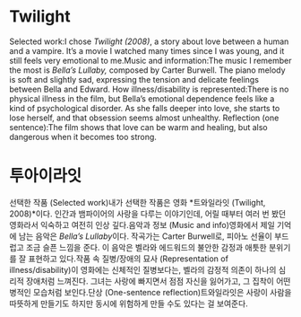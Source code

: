 # Twilight
Selected work:I chose *Twilight (2008)*, a story about love between a human and a vampire. It’s a movie I watched many times since I was young, and it still feels very emotional to me.Music and information:The music I remember the most is *Bella’s Lullaby,* composed by Carter Burwell. The piano melody is soft and slightly sad, expressing the tension and delicate feelings between Bella and Edward. How illness/disability is represented:There is no physical illness in the film, but Bella’s emotional dependence feels like a kind of psychological disorder. As she falls deeper into love, she starts to lose herself, and that obsession seems almost unhealthy. Reflection (one sentence):The film shows that love can be warm and healing, but also dangerous when it becomes too strong.

# 투아이라잇
선택한 작품 (Selected work)내가 선택한 작품은 영화 *트와일라잇 (Twilight, 2008)*이다. 인간과 뱀파이어의 사랑을 다루는 이야기인데, 어릴 때부터 여러 번 봤던 영화라서 익숙하고 여전히 인상 깊다.음악과 정보 (Music and info)영화에서 제일 기억에 남는 음악은 *Bella’s Lullaby*이다. 작곡가는 Carter Burwell로, 피아노 선율이 부드럽고 조금 슬픈 느낌을 준다. 이 음악은 벨라와 에드워드의 불안한 감정과 애틋한 분위기를 잘 표현하고 있다.작품 속 질병/장애의 묘사 (Representation of illness/disability)이 영화에는 신체적인 질병보다는, 벨라의 감정적 의존이 하나의 심리적 장애처럼 느껴진다. 그녀는 사랑에 빠지면서 점점 자신을 잃어가고, 그 집착이 어떤 병적인 모습처럼 보인다.단상 (One-sentence reflection)트와일라잇은 사랑이 사람을 따뜻하게 만들기도 하지만 동시에 위험하게 만들 수도 있다는 걸 보여준다.
